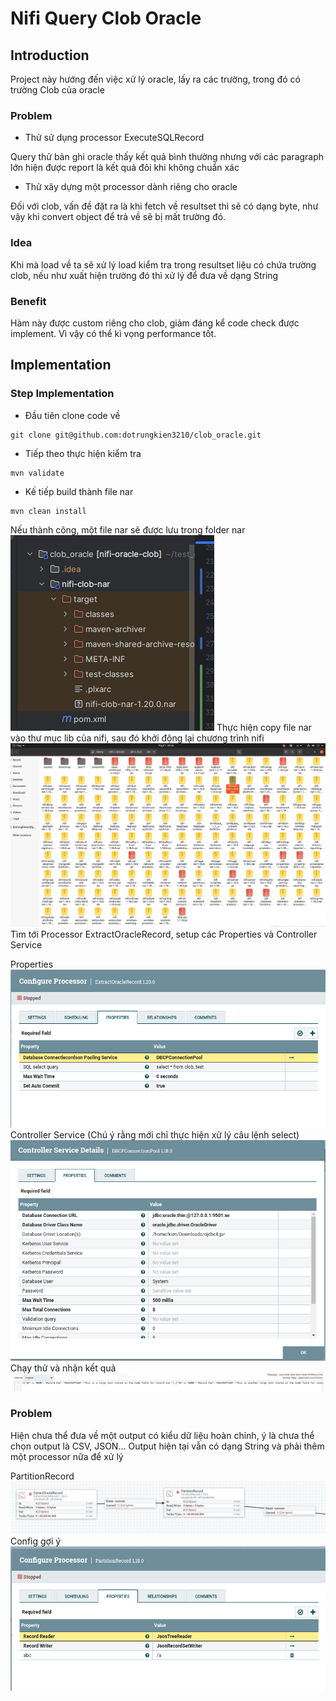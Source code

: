 # Nifi Query Clob Oracle

## Introduction

Project này hướng đến việc xử lý oracle, lấy ra các trường, trong đó có trường Clob của oracle

### Problem
- Thử sử dụng processor ExecuteSQLRecord

Query thử bản ghi oracle thấy kết quả bình thường nhưng với các paragraph lớn hiện được report là kết quả đôi khi không chuẩn xác


- Thử xây dựng một processor dành riêng cho oracle

Đối với clob, vấn đề đặt ra là khi fetch về resultset thì sẽ có dạng byte, như vậy khi convert object để trả về sẽ bị mất trường đó. 

### Idea

Khi mà load về ta sẽ xử lý load kiểm tra trong resultset liệu có chứa trường clob, nếu như xuất hiện trường đó thì xử lý để đưa về dạng String

### Benefit
Hàm này được custom riêng cho clob, giảm đáng kể code check được implement. 
Vì vậy có thể kì vọng performance tốt.

## Implementation

### Step Implementation

- Đầu tiên clone code về
```
git clone git@github.com:dotrungkien3210/clob_oracle.git
```
- Tiếp theo thực hiện kiểm tra
```
mvn validate
```

- Kế tiếp build thành file nar
```dtd
mvn clean install
```
Nếu thành công, một file nar sẽ được lưu trong folder nar
![img_1.png](docs/images/img_1.png)
Thực hiện copy file nar vào thư mục lib của nifi, sau đó khởi động lại chương trình nifi
![img.png](docs/images/img.png)
Tìm tới Processor ExtractOracleRecord, setup các Properties và Controller Service

Properties
![img_2.png](docs/images/img_2.png)
Controller Service (Chú ý rằng mới chỉ thực hiện xử lý câu lệnh select)
![img_3.png](docs/images/img_3.png)
Chạy thử và nhận kết quả
![img_4.png](docs/images/img_4.png)


### Problem
Hiện chưa thể đưa về một output có kiểu dữ liệu hoàn chỉnh, ý là chưa thể chọn output là CSV, JSON... 
Output hiện tại vẫn có dạng String và phải thêm một processor nữa để xử lý

PartitionRecord
![img_5.png](docs/images/img_5.png)
Config gợi ý
![img_6.png](docs/images/img_6.png)
